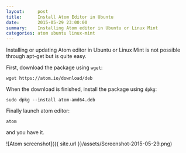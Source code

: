 ```yaml
---
layout:     post
title:      Install Atom Editor in Ubuntu
date:       2015-05-29 23:00:00
summary:    Installing Atom editor in Ubuntu or Linux Mint
categories: atom ubuntu linux-mint
---
```


Installing or updating Atom editor in Ubuntu or Linux Mint is not possible
through apt-get but is quite easy.

First, download the package using `wget`:

```
wget https://atom.io/download/deb
```

When the download is finished, install the package using `dpkg`:
```
sudo dpkg --install atom-amd64.deb
```

Finally launch atom editor:

```
atom
```

and you have it.

![Atom screenshot]({{ site.url }}/assets/Screenshot-2015-05-29.png)
